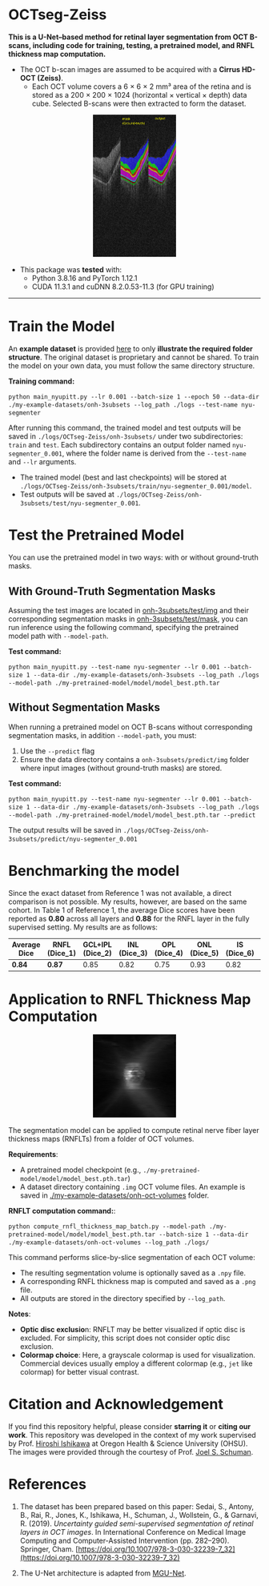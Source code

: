 
# OCTseg-Zeiss

**This is a U-Net–based method for retinal layer segmentation from OCT B-scans, including code for training, testing, a pretrained model, and RNFL thickness map computation.**

- The OCT b-scan images are assumed to be acquired with a **Cirrus HD-OCT (Zeiss)**. 
  - Each OCT volume covers a 6 × 6 × 2 mm³ area of the retina and is stored as a 200 × 200 × 1024 (horizontal × vertical × depth) data cube. Selected B-scans were then extracted to form the dataset.

<p align="center">
<img width="33%" src=./assets/Fig1.png>
</p>


- This package was **tested** with:
  - Python 3.8.16 and PyTorch 1.12.1
  - CUDA 11.3.1 and cuDNN 8.2.0.53-11.3 (for GPU training)

---

# Train the Model


An **example dataset** is provided [here](./my-example-datasets/onh-3subsets) to only **illustrate the required folder structure**. The original dataset is proprietary and cannot be shared. To train the model on your own data, you must follow the same directory structure. 


**Training command:** 

```commandline
python main_nyupitt.py --lr 0.001 --batch-size 1 --epoch 50 --data-dir ./my-example-datasets/onh-3subsets --log_path ./logs --test-name nyu-segmenter
```

After running this command, the trained model and test outputs will be saved in `./logs/OCTseg-Zeiss/onh-3subsets/` under two subdirectories: `train` and `test`.
Each subdirectory contains an output folder named `nyu-segmenter_0.001`, where the folder name is derived from the `--test-name` and `--lr` arguments.
- The trained model (best and last checkpoints) will be stored at `./logs/OCTseg-Zeiss/onh-3subsets/train/nyu-segmenter_0.001/model`.
- Test outputs will be saved at `./logs/OCTseg-Zeiss/onh-3subsets/test/nyu-segmenter_0.001`.


# Test the Pretrained Model

You can use the pretrained model in two ways: with or without ground-truth masks.

## With Ground-Truth Segmentation Masks

Assuming the test images are located in [onh-3subsets/test/img](./my-example-datasets/onh-3subsets/test/img) and their corresponding segmentation masks in [onh-3subsets/test/mask](./my-example-datasets/onh-3subsets/test/mask), you can run inference using the following command, specifying the pretrained model path with `--model-path`.

**Test command:**

```commandline
python main_nyupitt.py --test-name nyu-segmenter --lr 0.001 --batch-size 1 --data-dir ./my-example-datasets/onh-3subsets --log_path ./logs --model-path ./my-pretrained-model/model/model_best.pth.tar
```

## Without Segmentation Masks

When running a pretrained model on OCT B-scans without corresponding segmentation masks, in addition `--model-path`, you must:
1. Use the `--predict` flag
2. Ensure the data directory contains a `onh-3subsets/predict/img` folder where input images (without ground-truth masks) are stored.

**Test command:**

```commandline
python main_nyupitt.py --test-name nyu-segmenter --lr 0.001 --batch-size 1 --data-dir ./my-example-datasets/onh-3subsets --log_path ./logs --model-path ./my-pretrained-model/model/model_best.pth.tar --predict
```

The output results will be saved in `./logs/OCTseg-Zeiss/onh-3subsets/predict/nyu-segmenter_0.001`


# Benchmarking the model

Since the exact dataset from Reference 1 was not available, a direct comparison is not possible. My results, however, are based on the same cohort. In Table 1 of Reference 1, the average Dice scores have been reported as **0.80** across all layers and **0.88** for the RNFL layer in the fully supervised setting. My results are as follows:

| **Average Dice** | RNFL (Dice_1) | GCL+IPL (Dice_2) | INL (Dice_3) | OPL (Dice_4) | ONL (Dice_5) | IS (Dice_6) | OS (Dice_7) | RPE (Dice_8) |
|------------------|---------------|------------------|--------------|--------------|--------------|-------------|-------------|--------------|
| **0.84**         | **0.87**          | 0.85             | 0.82         | 0.75         | 0.93         | 0.82        | 0.87        | 0.85         |



# Application to RNFL Thickness Map Computation

<p align="center">
<img width="33%" src=./assets/Fig2.png>
</p>

The segmentation model can be applied to compute retinal nerve fiber layer thickness maps (RNFLTs) from a folder of OCT volumes.


**Requirements**:
- A pretrained model checkpoint (e.g., `./my-pretrained-model/model/model_best.pth.tar`)
- A dataset directory containing `.img` OCT volume files. An example is saved in [./my-example-datasets/onh-oct-volumes](`./my-example-datasets/onh-oct-volumes`) folder.


**RNFLT computation command:**:

```commandline
python compute_rnfl_thickness_map_batch.py --model-path ./my-pretrained-model/model/model_best.pth.tar --batch-size 1 --data-dir ./my-example-datasets/onh-oct-volumes --log_path ./logs/
```

This command performs slice-by-slice segmentation of each OCT volume:
- The resulting segmentation volume is optionally saved as a `.npy` file.
- A corresponding RNFL thickness map is computed and saved as a `.png` file.
- All outputs are stored in the directory specified by `--log_path`.


**Notes**: 
- **Optic disc exclusio**n: RNFLT may be better visualized if optic disc is excluded. For simplicity, this script does not consider optic disc exclusion.
- **Colormap choice**: Here, a grayscale colormap is used for visualization. Commercial devices usually employ a different colormap (e.g., `jet` like colormap) for better visual contrast.


# Citation and Acknowledgement

If you find this repository helpful, please consider **starring it** or **citing our work**. This repository was developed in the context of my work supervised by Prof. [Hiroshi Ishikawa](https://scholar.google.com/citations?user=Yl6u5eYAAAAJ&hl=en) at Oregon Health & Science University (OHSU). The images were provided through the courtesy of Prof. [Joel S. Schuman](https://scholar.google.com/citations?user=t8-I3gQAAAAJ&hl=en).

# References

1. The dataset has been prepared based on this paper:
  Sedai, S., Antony, B., Rai, R., Jones, K., Ishikawa, H., Schuman, J., Wollstein, G., & Garnavi, R. (2019). *Uncertainty guided semi-supervised segmentation of retinal layers in OCT images*. In International Conference on Medical Image Computing and Computer-Assisted Intervention (pp. 282–290). Springer, Cham. [https://doi.org/10.1007/978-3-030-32239-7_32](https://doi.org/10.1007/978-3-030-32239-7_32)

2. The U-Net architecture is adapted from [MGU-Net](https://github.com/Jiaxuan-Li/MGU-Net).

